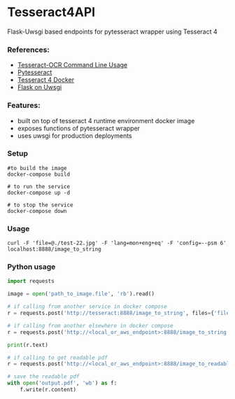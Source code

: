 # Tesseract4API
Flask-Uwsgi based endpoints for pytesseract wrapper using Tesseract 4

### References:
- [Tesseract-OCR Command Line Usage](https://github.com/tesseract-ocr/tesseract/wiki/Command-Line-Usage)
- [Pytesseract](https://pypi.org/project/pytesseract/)
- [Tesseract 4 Docker](https://github.com/tesseract-shadow/tesseract-ocr-re)
- [Flask on Uwsgi](https://www.digitalocean.com/community/tutorials/how-to-serve-flask-applications-with-uwsgi-and-nginx-on-ubuntu-16-04)

### Features:
- built on top of tesseract 4 runtime environment docker image
- exposes functions of pytesseract wrapper
- uses uwsgi for production deployments

### Setup

```
#to build the image 
docker-compose build

# to run the service
docker-compose up -d

# to stop the service
docker-compose down
```

### Usage
```
curl -F 'file=@./test-22.jpg' -F 'lang=mon+eng+eq' -F 'config=--psm 6' localhost:8888/image_to_string
```

### Python usage

```python
import requests

image = open('path_to_image.file', 'rb').read()

# if calling from another service in docker compose
r = requests.post('http://tesseract:8888/image_to_string', files={'file': image})

# if calling from another elsewhere in docker compose
r = requests.post('http://<local_or_aws_endpoint>:8888/image_to_string', files={'file': image})

print(r.text)

# if calling to get readable pdf
r = requests.post('http://<local_or_aws_endpoint>:8888/image_to_readable_pdf', files={'file': image})

# save the readable pdf
with open('output.pdf', 'wb') as f:
    f.write(r.content)
```
